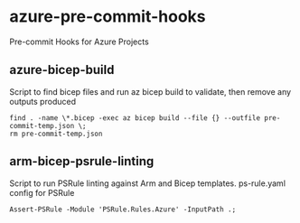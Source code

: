 # azure-pre-commit-hooks
Pre-commit Hooks for Azure Projects

## azure-bicep-build
Script to find bicep files and run az bicep build to validate, then remove any outputs produced

```
find . -name \*.bicep -exec az bicep build --file {} --outfile pre-commit-temp.json \;
rm pre-commit-temp.json
```

## arm-bicep-psrule-linting
Script to run PSRule linting against Arm and Bicep templates. ps-rule.yaml config for PSRule

```
Assert-PSRule -Module 'PSRule.Rules.Azure' -InputPath .;
```